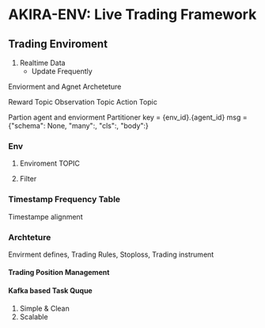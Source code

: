 # AKIRA-ENV: Live Trading Framework

## Trading Enviroment

1. Realtime Data
   - Update Frequently

Enviorment and Agnet Archeteture 

Reward Topic
Observation Topic
Action Topic

Partion agent and enviorment 
Partitioner
key = {env_id}.{agent_id}
msg = {"schema": None, "many":, "cls":, "body":}


### Env

1. Enviroment TOPIC

2. Filter

### Timestamp Frequency Table

Timestampe alignment

### Archteture

Envirment defines, Trading Rules, Stoploss, Trading instrument

#### Trading Position Management

#### Kafka based Task Quque

1. Simple & Clean
2. Scalable
